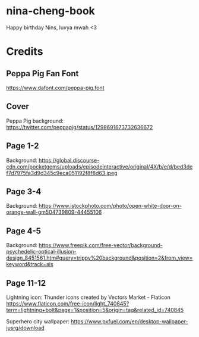# nina-cheng-book
Happy birthday Nins, luvya mwah &lt;3


# Credits
## Peppa Pig Fan Font
https://www.dafont.com/peppa-pig.font

## Cover
Peppa Pig background:
https://twitter.com/peppapig/status/1298691673732636672

## Page 1-2
Background:
https://global.discourse-cdn.com/pocketgems/uploads/episodeinteractive/original/4X/b/e/d/bed3def7d7975fa3d9d345c9eca051192f8f8d63.jpeg

## Page 3-4
Background:
https://www.istockphoto.com/photo/open-white-door-on-orange-wall-gm504739809-44455106

## Page 4-5
Background:
https://www.freepik.com/free-vector/background-psychedelic-optical-illusion-design_8451561.htm#query=trippy%20background&position=2&from_view=keyword&track=ais

## Page 11-12
Lightning icon:
Thunder icons created by Vectors Market - Flaticon
https://www.flaticon.com/free-icon/light_740845?term=lightning+bolt&page=1&position=5&origin=tag&related_id=740845

Superhero city wallpaper:
https://www.pxfuel.com/en/desktop-wallpaper-jusrg/download
